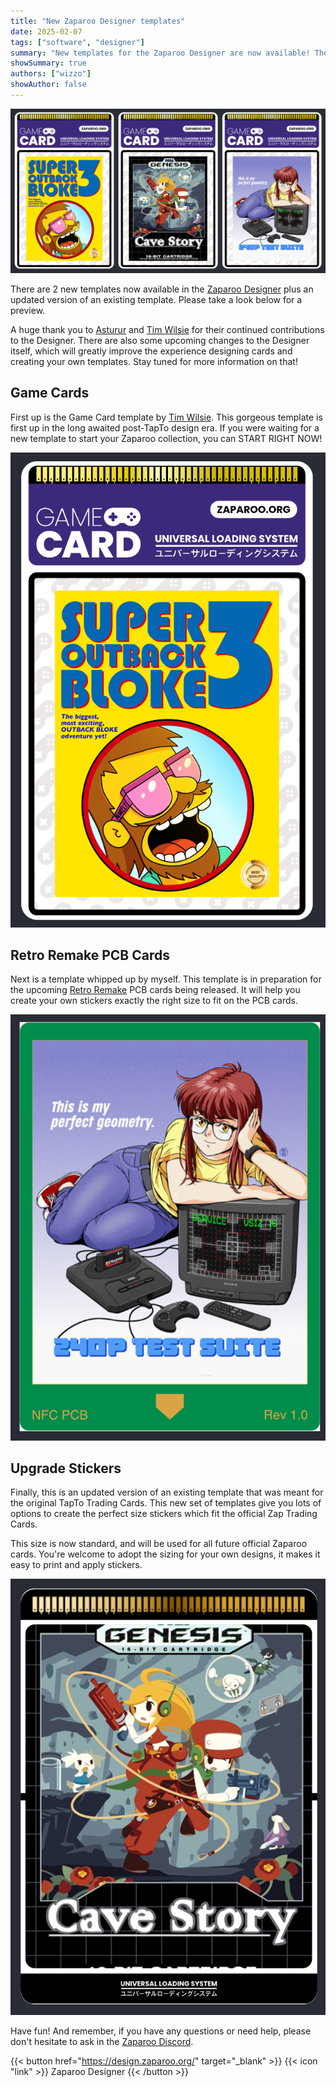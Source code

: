 ```yaml
---
title: "New Zaparoo Designer templates"
date: 2025-02-07
tags: ["software", "designer"]
summary: "New templates for the Zaparoo Designer are now available! The long awaited post-TapTo design, plus get yourself ready for Retro Remake meets Zaparoo."
showSummary: true
authors: ["wizzo"]
showAuthor: false
---
```


![Example Game Cards](cover.png)

There are 2 new templates now available in the [Zaparoo Designer](https://design.zaparoo.org/) plus an updated version of an existing template. Please take a look below for a preview.

A huge thank you to [Asturur](https://github.com/asturur) and [Tim Wilsie](https://timwilsie.art/) for their continued contributions to the Designer. There are also some upcoming changes to the Designer itself, which will greatly improve the experience designing cards and creating your own templates. Stay tuned for more information on that!

## Game Cards

First up is the Game Card template by [Tim Wilsie](https://timwilsie.art/). This gorgeous template is first up in the long awaited post-TapTo design era. If you were waiting for a new template to start your Zaparoo collection, you can START RIGHT NOW!

![Game Card template](game_card.png)

## Retro Remake PCB Cards

Next is a template whipped up by myself. This template is in preparation for the upcoming [Retro Remake](https://retroremake.co/) PCB cards being released. It will help you create your own stickers exactly the right size to fit on the PCB cards.

![Retro Remake PCB Card template](pcb_card.png)

## Upgrade Stickers

Finally, this is an updated version of an existing template that was meant for the original TapTo Trading Cards. This new set of templates give you lots of options to create the perfect size stickers which fit the official Zap Trading Cards.

This size is now standard, and will be used for all future official Zaparoo cards. You're welcome to adopt the sizing for your own designs, it makes it easy to print and apply stickers.

![Upgrade Sticker template](upgrade_sticker.png)

Have fun! And remember, if you have any questions or need help, please don't hesitate to ask in the [Zaparoo Discord](https://zaparoo.org/discord).

{{< button href="https://design.zaparoo.org/" target="_blank" >}}
{{< icon "link" >}} Zaparoo Designer
{{< /button >}}
